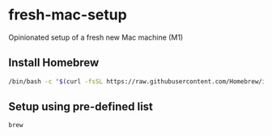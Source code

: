 # fresh-mac-setup

Opinionated setup of a fresh new Mac machine (M1)

## Install Homebrew

```bash
/bin/bash -c "$(curl -fsSL https://raw.githubusercontent.com/Homebrew/install/HEAD/install.sh)"
```

## Setup using pre-defined list

```bash
brew 
